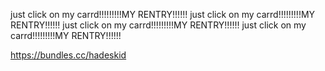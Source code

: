 just click on my carrd!!!!!!!!!MY RENTRY!!!!!! just click on my carrd!!!!!!!!!MY RENTRY!!!!!! 
just click on my carrd!!!!!!!!!MY RENTRY!!!!!! 
just click on my carrd!!!!!!!!!MY RENTRY!!!!!! 



https://bundles.cc/hadeskid



